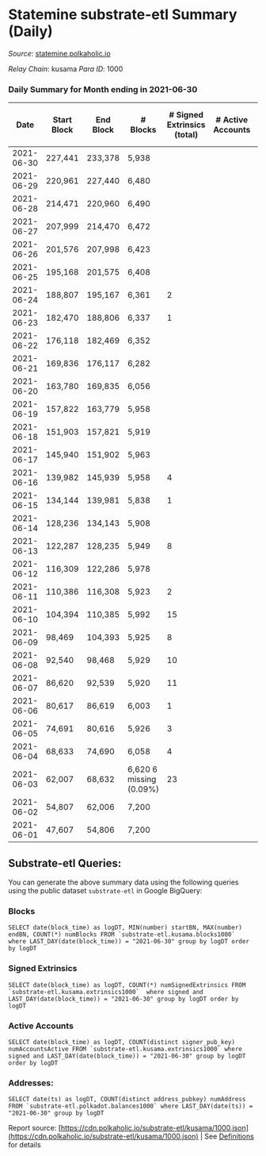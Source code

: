 # Statemine substrate-etl Summary (Daily)

_Source_: [statemine.polkaholic.io](https://statemine.polkaholic.io)

*Relay Chain*: kusama
*Para ID*: 1000



### Daily Summary for Month ending in 2021-06-30


| Date | Start Block | End Block | # Blocks | # Signed Extrinsics (total) | # Active Accounts | # Passive | # New | # Addresses with Balances | # Events | # Transfers | # XCM Transfers In | # XCM Transfers Out |
| ---- | ----------- | --------- | -------- | --------------------------- | ----------------- | --------- | ----- | ------------------------- | -------- | ----------- | ------------------ | ------------------- |
| 2021-06-30 | 227,441 | 233,378 | 5,938  |  |  |  |  | 80 | 11,885 |   |   |   |
| 2021-06-29 | 220,961 | 227,440 | 6,480  |  |  |  |  |  | 12,974 |   |   |   |
| 2021-06-28 | 214,471 | 220,960 | 6,490  |  |  |  |  |  | 12,983 |   |   |   |
| 2021-06-27 | 207,999 | 214,470 | 6,472  |  |  |  |  |  | 12,948 |   |   |   |
| 2021-06-26 | 201,576 | 207,998 | 6,423  |  |  |  |  |  | 12,850 |   |   |   |
| 2021-06-25 | 195,168 | 201,575 | 6,408  |  |  |  |  |  | 12,819 |   |   |   |
| 2021-06-24 | 188,807 | 195,167 | 6,361  | 2 |  |  |  |  | 12,786 | 46 ($0.002) |   |   |
| 2021-06-23 | 182,470 | 188,806 | 6,337  | 1 |  |  |  |  | 12,703 | 23 (-) |   |   |
| 2021-06-22 | 176,118 | 182,469 | 6,352  |  |  |  |  |  | 12,713 |   |   |   |
| 2021-06-21 | 169,836 | 176,117 | 6,282  |  |  |  |  |  | 12,567 |   |   |   |
| 2021-06-20 | 163,780 | 169,835 | 6,056  |  |  |  |  |  | 12,116 |   |   |   |
| 2021-06-19 | 157,822 | 163,779 | 5,958  |  |  |  |  |  | 11,919 |   |   |   |
| 2021-06-18 | 151,903 | 157,821 | 5,919  |  |  |  |  |  | 11,841 |   |   |   |
| 2021-06-17 | 145,940 | 151,902 | 5,963  |  |  |  |  |  | 11,934 |   |   |   |
| 2021-06-16 | 139,982 | 145,939 | 5,958  | 4 |  |  |  |  | 12,015 | 72 ($0.24) |   |   |
| 2021-06-15 | 134,144 | 139,981 | 5,838  | 1 |  |  |  |  | 11,711 | 24 ($0.001) |   |   |
| 2021-06-14 | 128,236 | 134,143 | 5,908  |  |  |  |  |  | 11,819 |   |   |   |
| 2021-06-13 | 122,287 | 128,235 | 5,949  | 8 |  |  |  |  | 12,009 | 79 ($0.02) |   |   |
| 2021-06-12 | 116,309 | 122,286 | 5,978  |  |  |  |  |  | 11,964 |   |   |   |
| 2021-06-11 | 110,386 | 116,308 | 5,923  | 2 |  |  |  |  | 11,917 | 48 ($0.002) |   |   |
| 2021-06-10 | 104,394 | 110,385 | 5,992  | 15 |  |  |  |  | 12,414 | 290 ($191.73) |   |   |
| 2021-06-09 | 98,469 | 104,393 | 5,925  | 8 |  |  |  |  | 12,054 | 161 ($1.22) |   |   |
| 2021-06-08 | 92,540 | 98,468 | 5,929  | 10 |  |  |  |  | 12,089 | 191 ($0.03) |   |   |
| 2021-06-07 | 86,620 | 92,539 | 5,920  | 11 |  |  |  |  | 12,130 | 212 ($0.02) |   |   |
| 2021-06-06 | 80,617 | 86,619 | 6,003  | 1 |  |  |  |  | 12,036 | 24 ($12.08) |   |   |
| 2021-06-05 | 74,691 | 80,616 | 5,926  | 3 |  |  |  |  | 11,951 | 70 ($0.11) |   |   |
| 2021-06-04 | 68,633 | 74,690 | 6,058  | 4 |  |  |  |  | 12,356 | 116 ($77.01) |   |   |
| 2021-06-03 | 62,007 | 68,632 | 6,620 6 missing (0.09%) | 23 |  |  |  |  | 8,974 | 233 ($0.05) |   |   |
| 2021-06-02 | 54,807 | 62,006 | 7,200  |  |  |  |  |  | 7,203 |   |   |   |
| 2021-06-01 | 47,607 | 54,806 | 7,200  |  |  |  |  |  | 7,200 |   |   |   |

## Substrate-etl Queries:
You can generate the above summary data using the following queries using the public dataset `substrate-etl` in Google BigQuery:


### Blocks
```
SELECT date(block_time) as logDT, MIN(number) startBN, MAX(number) endBN, COUNT(*) numBlocks FROM `substrate-etl.kusama.blocks1000`  where LAST_DAY(date(block_time)) = "2021-06-30" group by logDT order by logDT
```


### Signed Extrinsics
```
SELECT date(block_time) as logDT, COUNT(*) numSignedExtrinsics FROM `substrate-etl.kusama.extrinsics1000`  where signed and LAST_DAY(date(block_time)) = "2021-06-30" group by logDT order by logDT
```


### Active Accounts
```
SELECT date(block_time) as logDT, COUNT(distinct signer_pub_key) numAccountsActive FROM `substrate-etl.kusama.extrinsics1000` where signed and LAST_DAY(date(block_time)) = "2021-06-30" group by logDT order by logDT
```


### Addresses:
```
SELECT date(ts) as logDT, COUNT(distinct address_pubkey) numAddress FROM `substrate-etl.polkadot.balances1000` where LAST_DAY(date(ts)) = "2021-06-30" group by logDT
```



Report source: [https://cdn.polkaholic.io/substrate-etl/kusama/1000.json](https://cdn.polkaholic.io/substrate-etl/kusama/1000.json) | See [Definitions](/DEFINITIONS.md) for details
